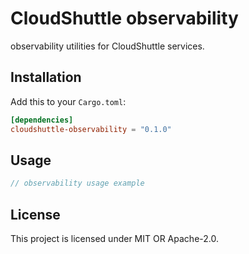 # CloudShuttle observability

observability utilities for CloudShuttle services.

## Installation

Add this to your `Cargo.toml`:

```toml
[dependencies]
cloudshuttle-observability = "0.1.0"
```

## Usage

```rust
// observability usage example
```

## License

This project is licensed under MIT OR Apache-2.0.
